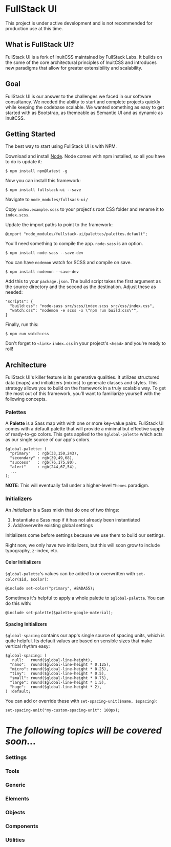 # FullStack UI

This project is under active development and is not recommended for production use at this time.

## What is FullStack UI?
FullStack UI is a fork of InuitCSS maintained by FullStack Labs. It builds on the some of the core architectural principles of InuitCSS and introduces new paradigms that allow for greater extensibility and scalability.

## Goal
FullStack UI is our answer to the challenges we faced in our software consultancy. We needed the ability to start and complete projects quickly while keeping the codebase scalable. We wanted something as easy to get started with as Bootstrap, as themeable as Semantic UI and as dynamic as InuitCSS.

## Getting Started
The best way to start using FullStack UI is with NPM.

Download and install [Node](https://nodejs.org/en/download/).
Node comes with npm installed, so all you have to do is update it:
```
$ npm install npm@latest -g
```

Now you can install this framework:
```
$ npm install fullstack-ui --save
```

Navigate to `node_modules/fullsack-ui/`

Copy `index.example.scss` to your project's root CSS folder and rename it to `index.scss`.

Update the import paths to point to the framework:
```
@import "node_modules/fullstack-ui/palettes/palettes.default";
```

You'll need something to compile the app. `node-sass` is an option.
```
$ npm install node-sass --save-dev
```

You can have `nodemon` watch for SCSS and compile on save.
```
$ npm install nodemon --save-dev
```

Add this to your `package.json`. The build script takes the first argument as the source directory and the second as the destination. Adjust these as needed:
```
"scripts": {
  "build:css": "node-sass src/scss/index.scss src/css/index.css",
  "watch:css": "nodemon -e scss -x \"npm run build:css\"",
}
```

Finally, run this:
```
$ npm run watch:css
```

Don't forget to `<link>` `index.css` in your project's `<head>` and you're ready to roll!

## Architecture
FullStack UI's killer feature is its generative qualities. It utilizes structured data (maps) and initializers (mixins) to generate classes and styles. This strategy allows you to build on the framework in a truly scalable way. To get the most out of this framework, you'll want to familiarize yourself with the following concepts.

### Palettes
A **Palette** is a Sass map with with one or more key-value pairs. FullStack UI comes with a default palette that will provide a minimal but effective supply of ready-to-go colors. This gets applied to the `$global-palette` which acts as our single source of our app's colors.
```
$global-palette: (
  "primary"   : rgb(33,150,243),
  "secondary" : rgb(39,49,68),
  "success"   : rgb(76,175,80),
  "alert"     : rgb(244,67,54),
  ...
);
```

**NOTE**: This will eventually fall under a higher-level `Themes` paradigm.

### Initializers
An *Initializer* is a Sass mixin that do one of two things:
1. Instantiate a Sass map if it has not already been instantiated
2. Add/overwrite existing global settings

Initializers come before settings because we use them to build our settings.

Right now, we only have two initializers, but this will soon grow to include typography, z-index, etc.

#### Color Initializers
`$global-palette`'s values can be added to or overwritten with `set-color($id, $color)`:
```
@include set-color("primary", #BADA55);
```

Sometimes it's helpful to apply a whole palette to `$global-palette`. You can do this with:
```
@include set-palette($palette-google-material);
```

#### Spacing Initializers
`$global-spacing` contains our app's single source of spacing units, which is quite helpful. Its default values are based on sensible sizes that make vertical rhythm easy:
```
$global-spacing: (
   null:   round($global-line-height),
  "nano":  round($global-line-height * 0.125),
  "micro": round($global-line-height * 0.25),
  "tiny":  round($global-line-height * 0.5),
  "small": round($global-line-height * 0.75),
  "large": round($global-line-height * 1.5),
  "huge":  round($global-line-height * 2),
) !default;
```

You can add or override these with `set-spacing-unit($name, $spacing)`:
```
set-spacing-unit("my-custom-spacing-unit": 100px);
```

# *The following topics will be covered soon...*
### Settings
### Tools
### Generic
### Elements
### Objects
### Components
### Utilities

